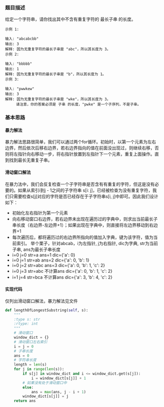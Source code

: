 ### 题目描述
给定一个字符串，请你找出其中不含有重复字符的 最长子串 的长度。

```
示例 1:

输入: "abcabcbb"
输出: 3
解释: 因为无重复字符的最长子串是 "abc"，所以其长度为 3。
示例 2:

输入: "bbbbb"
输出: 1
解释: 因为无重复字符的最长子串是 "b"，所以其长度为 1。
示例 3:

输入: "pwwkew"
输出: 3
解释: 因为无重复字符的最长子串是 "wke"，所以其长度为 3。
     请注意，你的答案必须是 子串 的长度，"pwke" 是一个子序列，不是子串。
 ```

### 基本思路
#### 暴力解法
暴力解法思路很简单，我们可以通过两个for循环。初始时，以第一个元素为左右边界，然后依次后移右边界，若右边界指向的值在前面没出现过，则继续右移，否则将左指针向右移动一步，将右指针放置到左指针下一个元素，重复上面操作。直到找到最长无重复子串。

#### 滑动窗口解法
在暴力法中，我们会反复检查一个子字符串是否含有有重复的字符，但这是没有必要的。如果从索引i到j - 1之间的子字符串 s[i: j]，已经被检查为没有重复字符，我们只需要检查s[j]对应的字符是否已经存在于子字符串s[i, j]​中即可。因此我们设计如下：
- 初始化左右指针为第一个元素
- 向右移动窗口右边界，若右边界未出现在遍历过的字典中，则求出当前最长子串长度（右边界-左边界+1）；如果出现在字典中，则直接将左边界移动到右边界+1
- 每次遍历后，都将遍历过的右边界所指向的值加入字典，键为该字符，值为当前索引。
举个栗子，针对abcab，i为左指针, j为右指针, dic为字典, str为当前子串, ans为最长子串长度
- i=0   j=0 str=a   ans=1   dic={'a': 0}
- i=0   j=1 str=ab  ans=2   dic={'a': 0, 'b': 1}
- i=0   j=2 str=abc ans=3   dic={'a': 0, 'b': 1, 'c': 2}
- i=0   j=3 str=abc 不计算ans   dic={'a': 0, 'b': 1, 'c': 2}
- i=1   j=4 str=bca 不计算ans   dic={'a': 3, 'b': 4, 'c': 2}

#### 实现代码
仅列出滑动窗口解法，暴力解法见文件
```python
def lengthOfLongestSubstring(self, s):
    """
    :type s: str
    :rtype: int
    """
    # 滑动窗口
    window_dict = {}
    # 滑动窗口左右索引
    i = j = 0
    # 子串长度
    ans = 0
    # 字符串长度
    length = len(s)
    for j in range(len(s)):
        if s[j] in window_dict and i <= window_dict.get(s[j]):
            i = window_dict[s[j]] + 1
        # 如果没有处于滑动窗口中
        else:
            ans = max(ans, j - i + 1)
        window_dict[s[j]] = j
    return ans
```